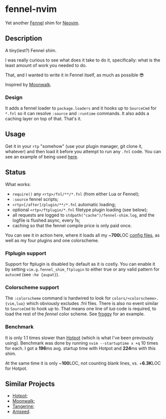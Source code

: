 # fennel-nvim

Yet another [Fennel](https://fennel-lang.org/) shim for [Neovim](https://neovim.io/).

## Description

A tiny(iest?) Fennel shim.

I was really curious to see what does it take to do it, specifically: what
is the least amount of work you needed to do.

That, and I wanted to write it in Fennel itself, as much as possible 😎

Inspired by [Moonwalk](https://github.com/gpanders/nvim-moonwalk).

### Design

It adds a fennel loader to `package.loaders` and it hooks up to `SourceCmd` for
`*.fnl` so it can resolve `:source` and `:runtime` commands.
It also adds a caching layer on top of that. That's it.

## Usage

Get it in your `rtp` "somehow" (use your plugin manager, git clone it, whatever)
and then load it before you attempt to run any `.fnl` code. You can see an example
of being used [here](https://github.com/alexaandru/nvim-config/blob/master/init.vim).

## Status

What works:

- `require()` any `<rtp>/fnl/**/*.fnl` (from either Lua or Fennel);
- `:source` fennel scripts;
- `<rtp>[/after]/plugin/**/*.fnl` automatic loading;
- optional `<rtp>/ftplugin/*.fnl` filetype plugin loading (see below);
- all requests are logged to `stdpath("cache")/fennel-shim.log`, and the logfile
  is flushed async, every 1s;
- caching so that the fennel compile price is only paid once.

You can see it in action here, where it loads all my ~**700**LOC [config files](https://github.com/alexaandru/nvim-config),
as well as my four plugins and one colorscheme.

### Ftplugin support

Support for ftplugin is disabled by default as it is costly. You can enable it
by setting `vim.g.fennel_shim_ftplugin` to either true or any valid pattern
for `autocmd` (see `:he {aupat}`).

### Colorscheme support

The `:colorscheme` command is hardwired to look for `colors/<colorscheme>.{vim,lua}`
which obviously excludes .fnl files. There is also no event similar to `SourceCmd`
to hook up to. That means one line of _lua_ code is required, to load the rest of the
_fennel_ color scheme. See [froggy](https://github.com/alexaandru/froggy) for an example.

### Benchmark

It is only 1.1 times slower than [Hotpot](https://github.com/rktjmp/hotpot.nvim) (which is what I've been previously using).
Benchmark was done by running `nvim --startuptime x +q` 10 times for each.
I got a **196**ms avg. startup time with Hotpot and **224**ms with this shim.

At the same time it is only ~**100**LOC, not counting blank lines, vs. +**6.3K**LOC for Hotpot.

## Similar Projects

- [Hotpot](https://github.com/rktjmp/hotpot.nvim);
- [Moonwalk](https://github.com/gpanders/nvim-moonwalk);
- [Tangerine](https://github.com/udayvir-singh/tangerine.nvim);
- [Aniseed](https://github.com/Olical/aniseed).
